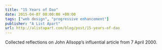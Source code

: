 ```yaml
---
title: "15 Years of Dao"
date: 2015-04-07 00:00:00 +00:00
tags: ["web design", "progressive enhancement"]
publisher: "A List Apart"
url: http://alistapart.com/blog/post/15-years-of-dao
---
```


Collected reflections on John Allsopp’s influential article from 7 April 2000.
